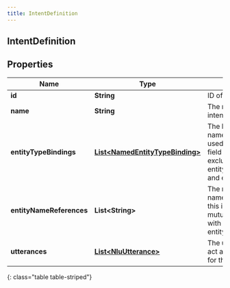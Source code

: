 ```yaml
---
title: IntentDefinition
---
```

## IntentDefinition


## Properties

| Name | Type | Description | Notes |
| ------------ | ------------- | ------------- | ------------- |
| **id** | <!----><!---->**String**<!----> | ID of the intent. |  [optional] |
| **name** | <!----><!---->**String**<!----> | The name of the intent. |  |
| **entityTypeBindings** | <!----><!---->[**List&lt;NamedEntityTypeBinding&gt;**](NamedEntityTypeBinding.html)<!----> | The bindings for the named entity types used in this intent.This field is mutually exclusive with entityNameReferences and entities |  [optional] |
| **entityNameReferences** | <!----><!---->**List&lt;String&gt;**<!----> | The references for the named entity used in this intent.This field is mutually exclusive with entityTypeBindings |  [optional] |
| **utterances** | <!----><!---->[**List&lt;NluUtterance&gt;**](NluUtterance.html)<!----> | The utterances that act as training phrases for the intent. |  |
{: class="table table-striped"}



